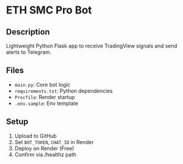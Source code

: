# ETH SMC Pro Bot

## Description
Lightweight Python Flask app to receive TradingView signals and send alerts to Telegram.

## Files
- `main.py`: Core bot logic
- `requirements.txt`: Python dependencies
- `Procfile`: Render startup
- `.env.sample`: Env template

## Setup
1. Upload to GitHub
2. Set `BOT_TOKEN`, `CHAT_ID` in Render
3. Deploy on Render (Free)
4. Confirm via /healthz path
